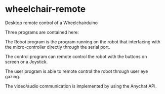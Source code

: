 # wheelchair-remote
Desktop remote control of a Wheelchairduino

Three programs are contained here: 

The Robot program is the program running on the robot that interfacing with the micro-controller directly through the serial port. 

The control program can remote control the robot with the buttons on screen or a Joystick.

The user program is able to remote control the robot through user eye gazing.

The video/audio communication is implemented by using the Anychat API.
